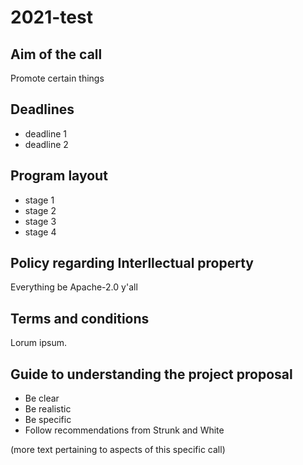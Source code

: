 # 2021-test

## Aim of the call

Promote certain things

## Deadlines

- deadline 1
- deadline 2 

## Program layout

- stage 1
- stage 2
- stage 3
- stage 4

## Policy regarding Interllectual property

Everything be Apache-2.0 y'all

## Terms and conditions

Lorum ipsum.

## Guide to understanding the project proposal

- Be clear
- Be realistic
- Be specific
- Follow recommendations from Strunk and White

(more text pertaining to aspects of this specific call)
